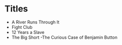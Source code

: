 # Titles

- A River Runs Through It
- Fight Club
- 12 Years a Slave
- The Big Short
-The Curious Case of Benjamin Button

